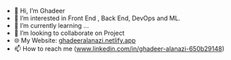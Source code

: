 - 👋 Hi, I’m Ghadeer
- 👀 I’m interested in Front End , Back End, DevOps and ML.
- 🌱 I’m currently learning ...
- 💞️ I’m looking to collaborate on Project
- 🌐 My Website: [ghadeeralanazi.netlify.app](https://ghadeeralanazi.netlify.app/)  
- 📫 How to reach me (www.linkedin.com/in/ghadeer-alanazi-650b29148)

<!---
Ghad1ee2r3/Ghad1ee2r3 is a ✨ special ✨ repository because its `README.md` (this file) appears on your GitHub profile.
You can click the Preview link to take a look at your changes.
--->
